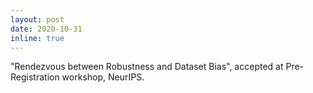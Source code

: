```yaml
---
layout: post
date: 2020-10-31 
inline: true
---
```


"Rendezvous between Robustness and Dataset Bias", accepted at Pre-Registration workshop, NeurIPS.